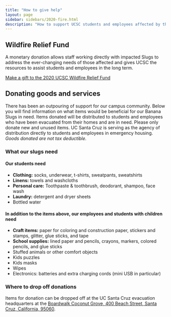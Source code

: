 ```yaml
---
title: "How to give help"
layout: page 
sidebar: sidebars/2020-fire.html
description: "How to support UCSC students and employees affected by the CZU Lightning Complex fire"
---
```


<section class="tachyons">

## Wildfire Relief Fund

A monetary donation allows staff working directly with impacted Slugs to address the ever-changing needs of those affected and gives UCSC the resources to assist students and employees in the long term.

[Make a gift to the 2020 UCSC Wildfire Relief Fund](https://2020wildfirerelief.ucsc.edu/?cfpage=project&project_id=36384&t=1598299186)

## Donating goods and services

There has been an outpouring of support for our campus community. Below you will find information on what items would be beneficial for our Banana Slugs in need. Items donated will be distributed to students and employees who have been evacuated from their homes and are in need. Please only donate new and unused items. UC Santa Cruz is serving as the agency of distribution directly to students and employees in emergency housing. *Goods donated are not tax deductible.*

### What our slugs need

#### Our students need

- **Clothing:** socks, underwear, t-shirts, sweatpants, sweatshirts
- **Linens:** towels and washcloths
- **Personal care:** Toothpaste & toothbrush, deodorant, shampoo, face wash
- **Laundry:** detergent and dryer sheets
- Bottled water

#### In addition to the items above, our employees and students with children need

- **Craft items:** paper for coloring and construction paper, stickers and stamps, glitter, glue sticks, and tape
- **School supplies:** lined paper and pencils, crayons, markers, colored pencils, and glue sticks
- Stuffed animals or other comfort objects
- Kids puzzles
- Kids masks
- Wipes
- Electronics: batteries and extra charging cords (mini USB in particular)

### Where to drop off donations

Items for donation can be dropped off at the UC Santa Cruz evacuation headquarters at the [Boardwalk Coconut Grove, 400 Beach Street, Santa Cruz, California, 95060](https://www.google.com/maps/place/Boardwalk's+Cocoanut+Grove/@36.964003,-122.0224735,17z/data=!3m1!4b1!4m5!3m4!1s0x808e6a99cbaf37ed:0x1c83b64b7da8ffb7!8m2!3d36.964003!4d-122.0202848?hl=en).

</section>
